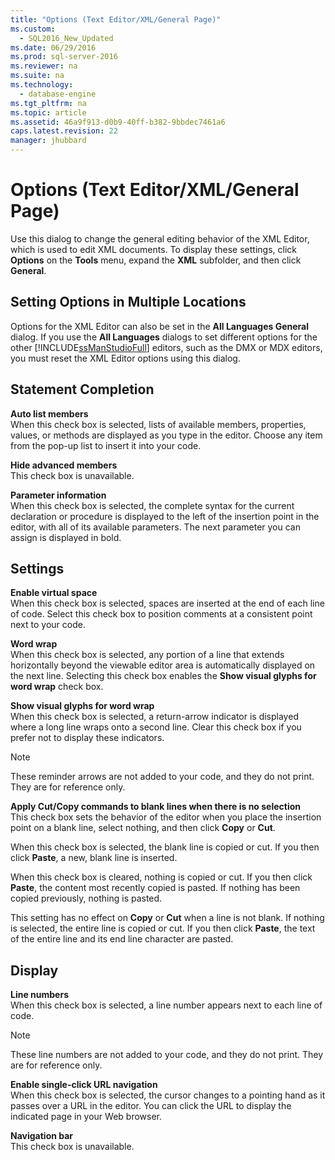 ```yaml
---
title: "Options (Text Editor/XML/General Page)"
ms.custom: 
  - SQL2016_New_Updated
ms.date: 06/29/2016
ms.prod: sql-server-2016
ms.reviewer: na
ms.suite: na
ms.technology: 
  - database-engine
ms.tgt_pltfrm: na
ms.topic: article
ms.assetid: 46a9f913-d0b9-40ff-b382-9bbdec7461a6
caps.latest.revision: 22
manager: jhubbard
---
```

# Options (Text Editor/XML/General Page)
  Use this dialog to change the general editing behavior of the XML Editor, which is used to edit XML documents. To display these settings, click **Options** on the **Tools** menu, expand the **XML** subfolder, and then click **General**.  
  
## Setting Options in Multiple Locations  
 Options for the XML Editor can also be set in the **All Languages General** dialog. If you use the **All Languages** dialogs to set different options for the other [!INCLUDE[ssManStudioFull](../../Topics/TopicNameContainA/includes/ssManStudioFull_md.md)] editors, such as the DMX or MDX editors, you must reset the XML Editor options using this dialog.  
  
## Statement Completion  
 **Auto list members**  
 When this check box is selected, lists of available members, properties, values, or methods are displayed as you type in the editor. Choose any item from the pop-up list to insert it into your code.  
  
 **Hide advanced members**  
 This check box is unavailable.  
  
 **Parameter information**  
 When this check box is selected, the complete syntax for the current declaration or procedure is displayed to the left of the insertion point in the editor, with all of its available parameters. The next parameter you can assign is displayed in bold.  
  
## Settings  
 **Enable virtual space**  
 When this check box is selected, spaces are inserted at the end of each line of code. Select this check box to position comments at a consistent point next to your code.  
  
 **Word wrap**  
 When this check box is selected, any portion of a line that extends horizontally beyond the viewable editor area is automatically displayed on the next line. Selecting this check box enables the **Show visual glyphs for word wrap** check box.  
  
 **Show visual glyphs for word wrap**  
 When this check box is selected, a return-arrow indicator is displayed where a long line wraps onto a second line. Clear this check box if you prefer not to display these indicators.  
  
> [!NOTE]  
>  These reminder arrows are not added to your code, and they do not print. They are for reference only.  
  
 **Apply Cut/Copy commands to blank lines when there is no selection**  
 This check box sets the behavior of the editor when you place the insertion point on a blank line, select nothing, and then click **Copy** or **Cut**.  
  
 When this check box is selected, the blank line is copied or cut. If you then click **Paste**, a new, blank line is inserted.  
  
 When this check box is cleared, nothing is copied or cut. If you then click **Paste**, the content most recently copied is pasted. If nothing has been copied previously, nothing is pasted.  
  
 This setting has no effect on **Copy** or **Cut** when a line is not blank. If nothing is selected, the entire line is copied or cut. If you then click **Paste**, the text of the entire line and its end line character are pasted.  
  
## Display  
 **Line numbers**  
 When this check box is selected, a line number appears next to each line of code.  
  
> [!NOTE]  
>  These line numbers are not added to your code, and they do not print. They are for reference only.  
  
 **Enable single-click URL navigation**  
 When this check box is selected, the cursor changes to a pointing hand as it passes over a URL in the editor. You can click the URL to display the indicated page in your Web browser.  
  
 **Navigation bar**  
 This check box is unavailable.  
  
  